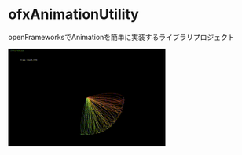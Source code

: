 # ofxAnimationUtility
openFrameworksでAnimationを簡単に実装するライブラリプロジェクト


![circleanimationmuvie](https://github.com/Hiroki11x/ofxAnimationUtility/blob/master/movie.gif)

